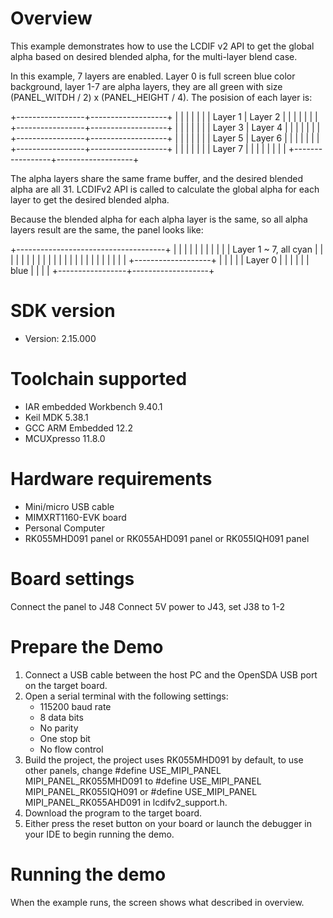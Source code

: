 Overview
========
This example demonstrates how to use the LCDIF v2 API to get the global alpha
based on desired blended alpha, for the multi-layer blend case.

In this example, 7 layers are enabled. Layer 0 is full screen blue color background,
layer 1-7 are alpha layers, they are all green with size (PANEL_WITDH / 2) x (PANEL_HEIGHT / 4).
The posision of each layer is:

+-----------------+-------------------+
|                 |                   |
|                 |                   |
|    Layer 1      |    Layer 2        |
|                 |                   |
|                 |                   |
+-----------------+-------------------+
|                 |                   |
|                 |                   |
|    Layer 3      |    Layer 4        |
|                 |                   |
|                 |                   |
+-----------------+-------------------+
|                 |                   |
|                 |                   |
|    Layer 5      |    Layer 6        |
|                 |                   |
|                 |                   |
+-----------------+-------------------+
|                 |                   |
|                 |                   |
|    Layer 7      |                   |
|                 |                   |
|                 |                   |
+-----------------+-------------------+

The alpha layers share the same frame buffer, and the desired blended alpha are all 31.
LCDIFv2 API is called to calculate the global alpha for each layer to get the desired
blended alpha.

Because the blended alpha for each alpha layer is the same, so all alpha layers result are the same,
the panel looks like:

+-------------------------------------+
|                                     |
|                                     |
|                                     |
|                                     |
|                                     |
|       Layer 1 ~ 7, all cyan         |
|                                     |
|                                     |
|                                     |
|                                     |
|                                     |
|                                     |
|                                     |
|                                     |
|                                     |
|                                     |
|                                     |
|                 +-------------------+
|                 |                   |
|                 |    Layer 0        |
|                 |                   |
|                 |    blue           |
|                 |                   |
+-----------------+-------------------+

SDK version
===========
- Version: 2.15.000

Toolchain supported
===================
- IAR embedded Workbench  9.40.1
- Keil MDK  5.38.1
- GCC ARM Embedded  12.2
- MCUXpresso  11.8.0

Hardware requirements
=====================
- Mini/micro USB cable
- MIMXRT1160-EVK board
- Personal Computer
- RK055MHD091 panel or RK055AHD091 panel or RK055IQH091 panel

Board settings
==============
Connect the panel to J48
Connect 5V power to J43, set J38 to 1-2

Prepare the Demo
================
1.  Connect a USB cable between the host PC and the OpenSDA USB port on the target board.
2.  Open a serial terminal with the following settings:
    - 115200 baud rate
    - 8 data bits
    - No parity
    - One stop bit
    - No flow control
3.  Build the project, the project uses RK055MHD091 by default, to use other panels,
    change
    #define USE_MIPI_PANEL MIPI_PANEL_RK055MHD091
    to
    #define USE_MIPI_PANEL MIPI_PANEL_RK055IQH091
    or
    #define USE_MIPI_PANEL MIPI_PANEL_RK055AHD091
    in lcdifv2_support.h.
3.  Download the program to the target board.
4.  Either press the reset button on your board or launch the debugger in your IDE to begin running the demo.

Running the demo
================
When the example runs, the screen shows what described in overview.
